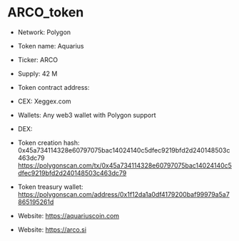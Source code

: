 # ARCO_token

* Network: Polygon
* Token name: Aquarius
* Ticker: ARCO
* Supply: 42 M
* Token contract address: 
* CEX: Xeggex.com
* Wallets: Any web3 wallet with Polygon support
* DEX:

* Token creation hash: 0x45a734114328e60797075bac14024140c5dfec9219bfd2d240148503c463dc79 https://polygonscan.com/tx/0x45a734114328e60797075bac14024140c5dfec9219bfd2d240148503c463dc79

* Token treasury wallet: https://polygonscan.com/address/0x1f12da1a0df4179200baf99979a5a7865195261d
* Website: https://aquariuscoin.com
* Website: https://arco.si
  
